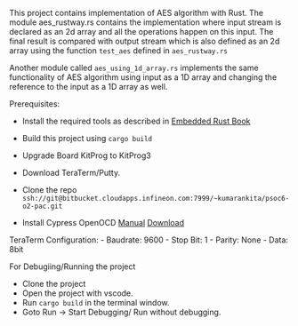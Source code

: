 This project contains implementation of AES algorithm with Rust. The module aes_rustway.rs contains the implementation where input stream is declared as an 2d array and all the operations happen on this input. The final result is compared with output stream which is also defined as an 2d array using the function `test_aes` defined in `aes_rustway.rs`

Another module called `aes_using_1d_array.rs` implements the same functionality of AES algorithm using input as a 1D array and changing the reference to the input as a 1D array as well.

Prerequisites:

- Install the required tools as described in [Embedded Rust Book](https://doc.rust-lang.org/beta/embedded-book/intro/install.html)
- Build this project using `cargo build`
- Upgrade Board KitProg to KitProg3
- Download TeraTerm/Putty.
- Clone the repo `ssh://git@bitbucket.cloudapps.infineon.com:7999/~kumarankita/psoc6-o2-pac.git`

- Install Cypress OpenOCD
    [Manual](https://www.cypress.com/file/463231/download)
    [Download](https://github.com/cypresssemiconductorco/openocd/releases)

TeraTerm Configuration:
    - Baudrate: 9600
    - Stop Bit: 1
    - Parity: None
    - Data: 8bit

For Debugiing/Running the project

- Clone the project
- Open the project with vscode.
- Run `cargo build` in the terminal window.
- Goto Run -> Start Debugging/ Run without debugging.


